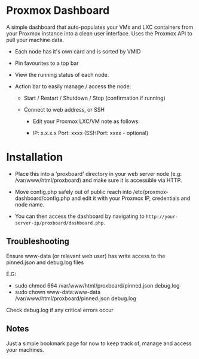 # Proxmox Dashboard

A simple dashboard that auto-populates your VMs and LXC containers from your Proxmox instance into a clean user interface. Uses the Proxmox API to pull your machine data.

- Each node has it's own card and is sorted by VMID

- Pin favourites to a top bar

- View the running status of each node.

- Action bar to easily manage / access the node:

    - Start / Restart / Shutdown / Stop (confirmation if running)

    - Connect to web address, or SSH

        - Edit your Proxmox LXC/VM note as follows:

        - IP: x.x.x.x Port: xxxx (SSHPort: xxxx - optional)

# Installation

- Place this into a 'proxboard' directory in your web server node (e.g: /var/www/html/proxboard) and make sure it is accessible via HTTP.

- Move config.php safely out of public reach into /etc/proxmox-dashboard/config.php and edit it with your Proxmox IP, credentials and node name.

- You can then access the dashboard by navigating to `http://your-server-ip/proxboard/dashboard.php`.

## Troubleshooting

Ensure www-data (or relevant web user) has write access to the pinned.json and debug.log files

E.G:
- sudo chmod 664 /var/www/html/proxboard/pinned.json debug.log
- sudo chown www-data:www-data /var/www/html/proxboard/pinned.json debug.log

Check debug.log if any critical errors occur

## Notes

Just a simple bookmark page for now to keep track of, manage and access your machines.

